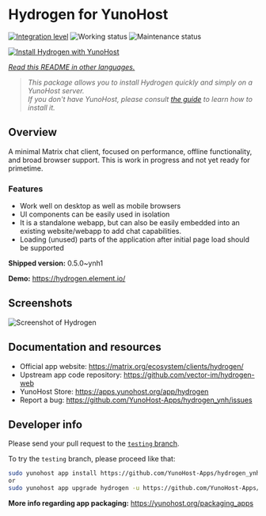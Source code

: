 <!--
N.B.: This README was automatically generated by <https://github.com/YunoHost/apps/tree/master/tools/readme_generator>
It shall NOT be edited by hand.
-->

# Hydrogen for YunoHost

[![Integration level](https://dash.yunohost.org/integration/hydrogen.svg)](https://ci-apps.yunohost.org/ci/apps/hydrogen/) ![Working status](https://ci-apps.yunohost.org/ci/badges/hydrogen.status.svg) ![Maintenance status](https://ci-apps.yunohost.org/ci/badges/hydrogen.maintain.svg)

[![Install Hydrogen with YunoHost](https://install-app.yunohost.org/install-with-yunohost.svg)](https://install-app.yunohost.org/?app=hydrogen)

*[Read this README in other languages.](./ALL_README.md)*

> *This package allows you to install Hydrogen quickly and simply on a YunoHost server.*  
> *If you don't have YunoHost, please consult [the guide](https://yunohost.org/install) to learn how to install it.*

## Overview

A minimal Matrix chat client, focused on performance, offline functionality, and broad browser support. This is work in progress and not yet ready for primetime.

### Features

- Work well on desktop as well as mobile browsers
- UI components can be easily used in isolation
- It is a standalone webapp, but can also be easily embedded into an existing website/webapp to add chat capabilities.
- Loading (unused) parts of the application after initial page load should be supported


**Shipped version:** 0.5.0~ynh1

**Demo:** <https://hydrogen.element.io/>

## Screenshots

![Screenshot of Hydrogen](./doc/screenshots/hydrogen-large.png)

## Documentation and resources

- Official app website: <https://matrix.org/ecosystem/clients/hydrogen/>
- Upstream app code repository: <https://github.com/vector-im/hydrogen-web>
- YunoHost Store: <https://apps.yunohost.org/app/hydrogen>
- Report a bug: <https://github.com/YunoHost-Apps/hydrogen_ynh/issues>

## Developer info

Please send your pull request to the [`testing` branch](https://github.com/YunoHost-Apps/hydrogen_ynh/tree/testing).

To try the `testing` branch, please proceed like that:

```bash
sudo yunohost app install https://github.com/YunoHost-Apps/hydrogen_ynh/tree/testing --debug
or
sudo yunohost app upgrade hydrogen -u https://github.com/YunoHost-Apps/hydrogen_ynh/tree/testing --debug
```

**More info regarding app packaging:** <https://yunohost.org/packaging_apps>

